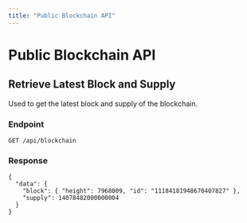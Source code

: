 ```yaml
---
title: "Public Blockchain API"
---
```


# Public Blockchain API

## Retrieve Latest Block and Supply

Used to get the latest block and supply of the blockchain.

### Endpoint

```
GET /api/blockchain
```

### Response

```
{
  "data": {
    "block": { "height": 7968009, "id": "11184181948670407827" },
    "supply": 14078482000000004
  }
}
```